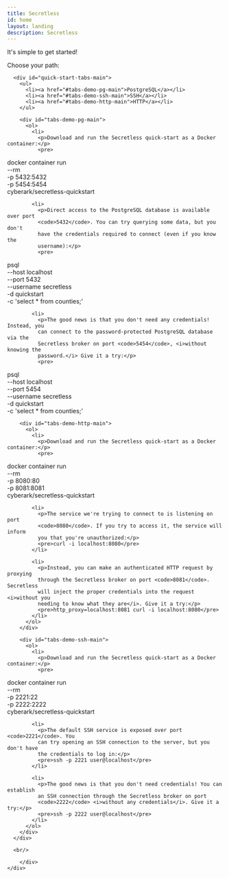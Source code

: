 ```yaml
---
title: Secretless
id: home
layout: landing
description: Secretless
---
```


<div class="container-fluid">
	<div class="card introduction" id="simple-started">
		<div class="row sub-card">
			<p class="card-heading">It's simple to get started!</p>
			<p class="card-subheading">Choose your path:</p>

      <div id="quick-start-tabs-main">
        <ul>
          <li><a href="#tabs-demo-pg-main">PostgreSQL</a></li>
          <li><a href="#tabs-demo-ssh-main">SSH</a></li>
          <li><a href="#tabs-demo-http-main">HTTP</a></li>
        </ul>

        <div id="tabs-demo-pg-main">
          <ol>
            <li>
              <p>Download and run the Secretless quick-start as a Docker container:</p>
              <pre>
docker container run \
  --rm \
  -p 5432:5432 \
  -p 5454:5454 \
  cyberark/secretless-quickstart</pre>
            </li>

            <li>
              <p>Direct access to the PostgreSQL database is available over port
              <code>5432</code>. You can try querying some data, but you don't
              have the credentials required to connect (even if you know the
              username):</p>
              <pre>
psql \
  --host localhost \
  --port 5432 \
  --username secretless \
  -d quickstart \
  -c 'select * from counties;'</pre>
            </li>

            <li>
              <p>The good news is that you don't need any credentials! Instead, you
              can connect to the password-protected PostgreSQL database via the
              Secretless broker on port <code>5454</code>, <i>without knowing the
              password.</i> Give it a try:</p>
              <pre>
psql \
  --host localhost \
  --port 5454 \
  --username secretless \
  -d quickstart \
  -c 'select * from counties;'</pre>
            </li>
          </ol>
        </div>

        <div id="tabs-demo-http-main">
          <ol>
            <li>
              <p>Download and run the Secretless quick-start as a Docker container:</p>
              <pre>
docker container run \
  --rm \
  -p 8080:80 \
  -p 8081:8081 \
  cyberark/secretless-quickstart</pre>
            </li>

            <li>
              <p>The service we're trying to connect to is listening on port
              <code>8080</code>. If you try to access it, the service will inform
              you that you're unauthorized:</p>
              <pre>curl -i localhost:8080</pre>
            </li>

            <li>
              <p>Instead, you can make an authenticated HTTP request by proxying
              through the Secretless broker on port <code>8081</code>. Secretless
              will inject the proper credentials into the request <i>without you
              needing to know what they are</i>. Give it a try:</p>
              <pre>http_proxy=localhost:8081 curl -i localhost:8080</pre>
            </li>
          </ol>
        </div>

        <div id="tabs-demo-ssh-main">
          <ol>
            <li>
              <p>Download and run the Secretless quick-start as a Docker container:</p>
              <pre>
docker container run \
  --rm \
  -p 2221:22 \
  -p 2222:2222 \
  cyberark/secretless-quickstart</pre>
            </li>

            <li>
              <p>The default SSH service is exposed over port <code>2221</code>. You
              can try opening an SSH connection to the server, but you don't have
              the credentials to log in:</p>
              <pre>ssh -p 2221 user@localhost</pre>
            </li>

            <li>
              <p>The good news is that you don't need credentials! You can establish
              an SSH connection through the Secretless broker on port
              <code>2222</code> <i>without any credentials</i>. Give it a try:</p>
              <pre>ssh -p 2222 user@localhost</pre>
            </li>
          </ol>
        </div>
      </div>
      
      <br/>
      
		</div>
	</div>
</div>

<script>
  $( function() {
    $( "#quick-start-tabs-main" ).tabs();
  } );
</script>
